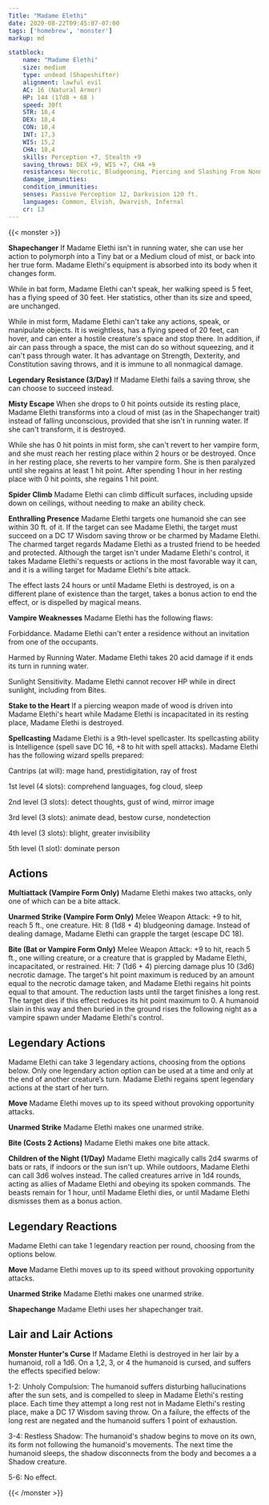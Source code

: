 ```yaml
---
Title: "Madame Elethi"
date: 2020-08-22T09:45:07-07:00
tags: ['homebrew', 'monster']
markup: md

statblock:
    name: "Madame Elethi"
    size: medium
    type: undead (Shapeshifter)
    alignment: lawful evil
    AC: 16 (Natural Armor)
    HP: 144 (17d8 + 68 )
    speed: 30ft
    STR: 18,4
    DEX: 18,4
    CON: 18,4
    INT: 17,3
    WIS: 15,2
    CHA: 18,4
    skills: Perception +7, Stealth +9
    saving_throws: DEX +9, WIS +7, CHA +9
    resistances: Necrotic, Bludgeoning, Piercing and Slashing From Nonmagical Weapons
    damage_immunities:
    condition_immunities:
    senses: Passive Perception 12, Darkvision 120 ft.
    languages: Common, Elvish, Dwarvish, Infernal
    cr: 13
---
```


{{< monster >}}

**Shapechanger** If Madame Elethi isn't in running water, she can use her action to polymorph into a
Tiny bat or a Medium cloud of mist, or back into her true form. Madame Elethi's equipment is
absorbed into its body when it changes form.

While in bat form, Madame Elethi can't speak, her walking speed is 5 feet, has a flying speed
of 30 feet. Her statistics, other than its size and speed, are unchanged.

While in mist form, Madame Elethi can't take any actions, speak, or manipulate objects. It is
weightless, has a flying speed of 20 feet, can hover, and can enter a hostile creature's space and
stop there. In addition, if air can pass through a space, the mist can do so without squeezing, and
it can't pass through water. It has advantage on Strength, Dexterity, and Constitution saving
throws, and it is immune to all nonmagical damage.

**Legendary Resistance (3/Day)** If Madame Elethi fails a saving throw, she can choose to succeed instead.

**Misty Escape** When she drops to 0 hit points outside its resting place, Madame Elethi transforms into a cloud of mist (as in the Shapechanger trait) instead of falling unconscious, provided that she isn't in running water. If she can't transform, it is destroyed.

While she has 0 hit points in mist form, she can't revert to her vampire form, and she must reach her resting place within 2 hours or be destroyed. Once in her resting place, she reverts to her vampire form. She is then paralyzed until she regains at least 1 hit point. After spending 1 hour in her resting place with 0 hit points, she regains 1 hit point.

**Spider Climb** Madame Elethi can climb difficult surfaces, including upside down on ceilings, without needing to make an ability check.

**Enthralling Presence** Madame Elethi targets one humanoid she can see within 30 ft. of it. If the target can see Madame Elethi, the target must succeed on a DC 17 Wisdom saving throw or be charmed by Madame Elethi. The charmed target regards Madame Elethi as a trusted friend to be heeded and protected. Although the target isn't under Madame Elethi's control, it takes Madame Elethi's requests or actions in the most favorable way it can, and it is a willing target for Madame Elethi's bite attack.

The effect lasts 24 hours or until Madame Elethi is destroyed, is on a different plane of existence than the target, takes a bonus action to end the effect, or is dispelled by magical means.

**Vampire Weaknesses** Madame Elethi has the following flaws:

Forbiddance. Madame Elethi can't enter a residence without an invitation from one of the occupants.

Harmed by Running Water. Madame Elethi takes 20 acid damage if it ends its turn in running water.

Sunlight Sensitivity. Madame Elethi cannot recover HP while in direct sunlight, including from Bites.

**Stake to the Heart** If a piercing weapon made of wood is driven into Madame Elethi's heart while Madame Elethi is incapacitated in its resting place, Madame Elethi is destroyed.

**Spellcasting** Madame Elethi is a 9th-level spellcaster. Its spellcasting ability is Intelligence (spell save DC 16, +8 to hit with spell attacks). Madame Elethi has the following wizard spells prepared:

Cantrips (at will): mage hand, prestidigitation, ray of frost

1st level (4 slots): comprehend languages, fog cloud, sleep

2nd level (3 slots): detect thoughts, gust of wind, mirror image

3rd level (3 slots): animate dead, bestow curse, nondetection

4th level (3 slots): blight, greater invisibility

5th level (1 slot): dominate person


## Actions

**Multiattack (Vampire Form Only)** Madame Elethi makes two attacks, only one of which can be a bite attack.

**Unarmed Strike (Vampire Form Only)** Melee Weapon Attack: +9 to hit, reach 5 ft., one creature. Hit: 8 (1d8 + 4) bludgeoning damage. Instead of dealing damage, Madame Elethi can grapple the target (escape DC 18).

**Bite (Bat or Vampire Form Only)** Melee Weapon Attack: +9 to hit, reach 5 ft., one willing creature, or a creature that is grappled by Madame Elethi, incapacitated, or restrained. Hit: 7 (1d6 + 4) piercing damage plus 10 (3d6) necrotic damage. The target's hit point maximum is reduced by an amount equal to the necrotic damage taken, and Madame Elethi regains hit points equal to that amount. The reduction lasts until the target finishes a long rest. The target dies if this effect reduces its hit point maximum to 0. A humanoid slain in this way and then buried in the ground rises the following night as a vampire spawn under Madame Elethi's control.

## Legendary Actions

Madame Elethi can take 3 legendary actions, choosing from the options below. Only one legendary action option can be used at a time and only at the end of another creature’s turn. Madame Elethi regains spent legendary actions at the start of her turn.

**Move** Madame Elethi moves up to its speed without provoking opportunity attacks.

**Unarmed Strike** Madame Elethi makes one unarmed strike.

**Bite (Costs 2 Actions)** Madame Elethi makes one bite attack.

**Children of the Night (1/Day)** Madame Elethi magically calls 2d4 swarms of bats or rats, if indoors or the sun isn't up. While outdoors, Madame Elethi can call 3d6 wolves instead. The called creatures arrive in 1d4 rounds, acting as allies of Madame Elethi and obeying its spoken commands. The beasts remain for 1 hour, until Madame Elethi dies, or until Madame Elethi dismisses them as a bonus action.

## Legendary Reactions

Madame Elethi can take 1 legendary reaction per round, choosing from the options below. 

**Move** Madame Elethi moves up to its speed without provoking opportunity attacks.

**Unarmed Strike** Madame Elethi makes one unarmed strike.

**Shapechange** Madame Elethi uses her shapechanger trait.

## Lair and Lair Actions

**Monster Hunter's Curse** If Madame Elethi is destroyed in her lair by a humanoid, roll a 1d6. On a 1,2, 3, or 4 the humanoid is cursed, and suffers the effects specified below:

1-2: Unholy Compulsion: The humanoid suffers disturbing hallucinations after the sun sets, and is compelled to sleep in Madame Elethi's resting place. Each time they attempt a long rest not in Madame Elethi's resting place, make a DC 17 Wisdom saving throw. On a failure, the effects of the long rest are negated and the humanoid suffers 1 point of exhaustion. 

3-4: Restless Shadow: The humanoid's shadow begins to move on its own, its form not following the humanoid's movements. The next time the humanoid sleeps, the shadow disconnects from the body and becomes a a Shadow creature.

5-6: No effect.

{{< /monster >}}
